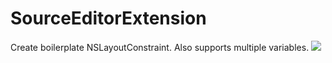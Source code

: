 # SourceEditorExtension

Create boilerplate NSLayoutConstraint.
Also supports multiple variables.
<img src="https://raw.githubusercontent.com/shindyu/SourceEditorExtension/master/output.gif">
